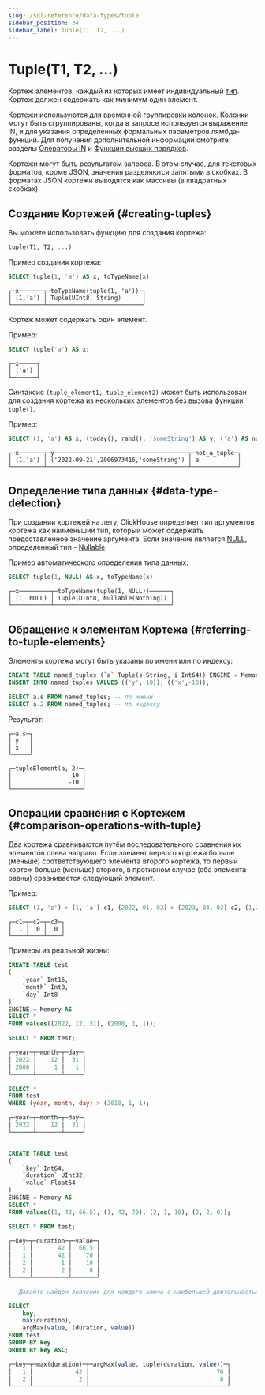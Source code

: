 ```yaml
---
slug: /sql-reference/data-types/tuple
sidebar_position: 34
sidebar_label: Tuple(T1, T2, ...)
---
```



# Tuple(T1, T2, ...)

Кортеж элементов, каждый из которых имеет индивидуальный [тип](/sql-reference/data-types). Кортеж должен содержать как минимум один элемент.

Кортежи используются для временной группировки колонок. Колонки могут быть сгруппированы, когда в запросе используется выражение IN, и для указания определенных формальных параметров лямбда-функций. Для получения дополнительной информации смотрите разделы [Операторы IN](../../sql-reference/operators/in.md) и [Функции высших порядков](/sql-reference/functions/overview#higher-order-functions).

Кортежи могут быть результатом запроса. В этом случае, для текстовых форматов, кроме JSON, значения разделяются запятыми в скобках. В форматах JSON кортежи выводятся как массивы (в квадратных скобках).

## Создание Кортежей {#creating-tuples}

Вы можете использовать функцию для создания кортежа:

``` sql
tuple(T1, T2, ...)
```

Пример создания кортежа:

``` sql
SELECT tuple(1, 'a') AS x, toTypeName(x)
```

``` text
┌─x───────┬─toTypeName(tuple(1, 'a'))─┐
│ (1,'a') │ Tuple(UInt8, String)      │
└─────────┴───────────────────────────┘
```

Кортеж может содержать один элемент.

Пример:

``` sql
SELECT tuple('a') AS x;
```

``` text
┌─x─────┐
│ ('a') │
└───────┘
```

Синтаксис `(tuple_element1, tuple_element2)` может быть использован для создания кортежа из нескольких элементов без вызова функции `tuple()`.

Пример:

``` sql
SELECT (1, 'a') AS x, (today(), rand(), 'someString') AS y, ('a') AS not_a_tuple;
```

``` text
┌─x───────┬─y──────────────────────────────────────┬─not_a_tuple─┐
│ (1,'a') │ ('2022-09-21',2006973416,'someString') │ a           │
└─────────┴────────────────────────────────────────┴─────────────┘
```

## Определение типа данных {#data-type-detection}

При создании кортежей на лету, ClickHouse определяет тип аргументов кортежа как наименьший тип, который может содержать предоставленное значение аргумента. Если значение является [NULL](/operations/settings/formats#input_format_null_as_default), определенный тип - [Nullable](../../sql-reference/data-types/nullable.md).

Пример автоматического определения типа данных:

``` sql
SELECT tuple(1, NULL) AS x, toTypeName(x)
```

``` text
┌─x─────────┬─toTypeName(tuple(1, NULL))──────┐
│ (1, NULL) │ Tuple(UInt8, Nullable(Nothing)) │
└───────────┴─────────────────────────────────┘
```

## Обращение к элементам Кортежа {#referring-to-tuple-elements}

Элементы кортежа могут быть указаны по имени или по индексу:

``` sql
CREATE TABLE named_tuples (`a` Tuple(s String, i Int64)) ENGINE = Memory;
INSERT INTO named_tuples VALUES (('y', 10)), (('x',-10));

SELECT a.s FROM named_tuples; -- по имени
SELECT a.2 FROM named_tuples; -- по индексу
```

Результат:

``` text
┌─a.s─┐
│ y   │
│ x   │
└─────┘

┌─tupleElement(a, 2)─┐
│                 10 │
│                -10 │
└────────────────────┘
```

## Операции сравнения с Кортежем {#comparison-operations-with-tuple}

Два кортежа сравниваются путём последовательного сравнения их элементов слева направо. Если элемент первого кортежа больше (меньше) соответствующего элемента второго кортежа, то первый кортеж больше (меньше) второго, в противном случае (оба элемента равны) сравнивается следующий элемент.

Пример:

```sql
SELECT (1, 'z') > (1, 'a') c1, (2022, 01, 02) > (2023, 04, 02) c2, (1,2,3) = (3,2,1) c3;
```

``` text
┌─c1─┬─c2─┬─c3─┐
│  1 │  0 │  0 │
└────┴────┴────┘
```

Примеры из реальной жизни:

```sql
CREATE TABLE test
(
    `year` Int16,
    `month` Int8,
    `day` Int8
)
ENGINE = Memory AS
SELECT *
FROM values((2022, 12, 31), (2000, 1, 1));

SELECT * FROM test;

┌─year─┬─month─┬─day─┐
│ 2022 │    12 │  31 │
│ 2000 │     1 │   1 │
└──────┴───────┴─────┘

SELECT *
FROM test
WHERE (year, month, day) > (2010, 1, 1);

┌─year─┬─month─┬─day─┐
│ 2022 │    12 │  31 │
└──────┴───────┴─────┘


CREATE TABLE test
(
    `key` Int64,
    `duration` UInt32,
    `value` Float64
)
ENGINE = Memory AS
SELECT *
FROM values((1, 42, 66.5), (1, 42, 70), (2, 1, 10), (2, 2, 0));

SELECT * FROM test;

┌─key─┬─duration─┬─value─┐
│   1 │       42 │  66.5 │
│   1 │       42 │    70 │
│   2 │        1 │    10 │
│   2 │        2 │     0 │
└─────┴──────────┴───────┘

-- Давайте найдем значение для каждого ключа с наибольшей длительностью, если длительности равны, выбираем наибольшее значение

SELECT
    key,
    max(duration),
    argMax(value, (duration, value))
FROM test
GROUP BY key
ORDER BY key ASC;

┌─key─┬─max(duration)─┬─argMax(value, tuple(duration, value))─┐
│   1 │            42 │                                    70 │
│   2 │             2 │                                     0 │
└─────┴───────────────┴───────────────────────────────────────┘
```
